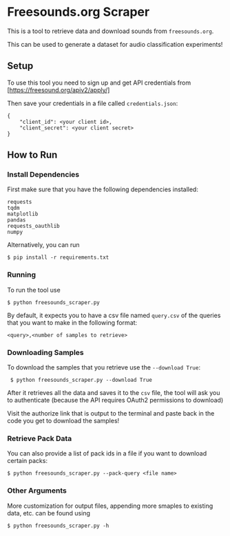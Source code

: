 # Freesounds.org Scraper
This is a tool to retrieve data and download sounds from `freesounds.org`.

This can be used to generate a dataset for audio classification experiments!

## Setup
To use this tool you need to sign up and get API credentials from [https://freesound.org/apiv2/apply/]

Then save your credentials in a file called `credentials.json`:
```
{
	"client_id": <your client id>,
	"client_secret": <your client secret>
}
```

## How to Run
### Install Dependencies
First make sure that you have the following dependencies installed:

```
requests
tqdm
matplotlib
pandas
requests_oauthlib
numpy
```

Alternatively, you can run 
```
$ pip install -r requirements.txt
```

### Running
To run the tool use
```
$ python freesounds_scraper.py
```

By default, it expects you to have a csv file named `query.csv` of the queries that you want to make in the following format:
```
<query>,<number of samples to retrieve>
```

### Downloading Samples
To download the samples that you retrieve use the `--download True`:
```
 $ python freesounds_scraper.py --download True
```

After it retrieves all the data and saves it to the `csv` file, the tool will ask you to authenticate (because the API requires OAuth2 permissions to download)

Visit the authorize link that is output to the terminal and paste back in the code you get to download the samples!


### Retrieve Pack Data
You can also provide a list of pack ids in a file if you want to download certain packs:
```
$ python freesounds_scraper.py --pack-query <file name>
```

### Other Arguments
More customization for output files, appending more smaples to existing data, etc. can be found using 
```
$ python freesounds_scraper.py -h
```